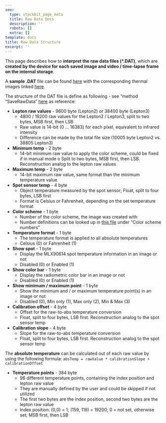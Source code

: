 ```yaml
---
seo:
  type: stackbit_page_meta
  title: Raw Data Docs
  description: ''
  robots: []
  extra: []
template: docs
title: Raw Data Structure
excerpt: ''
---
```

This page describes how to **interpret the raw data files (\*.DAT)**, which are **created by the device for each saved image and video / time-lapse frame on the internal storage**.

A **sample .DAT** file can be found [here](https://github.com/maxritter/DIY-Thermocam/blob/master/Software/Thermal%20Analysis%20Software/Sample.DAT) with the corresponding thermal images linked [here](https://github.com/maxritter/DIY-Thermocam/blob/master/Software/Thermal%20Analysis%20Software/Sample.JPG).

The structure of the DAT file is define as following - see “method “SaveRawData” [here](https://github.com/maxritter/DIY-Thermocam/blob/master/Firmware_V3/src/thermal/save.cpp) as reference:

*   **Lepton raw values** - 9600 byte (Lepton2) or 38400 byte (Lepton3)
    *   4800 / 19200 raw values for the Lepton2 / Lepton3, split to two bytes, MSB first, then LSB
    *   Raw value is 14-bit (0 … 16383) for each pixel, equivalent to infrared intensity
    *   Difference can be made by the total file size (10005 byte Lepton2 vs. 38805 Lepton3)
*   **Minimum temp** - 2 byte
    *   14-bit minimum raw value to apply the color scheme, could be fixed if in manual mode o Split to two bytes, MSB first, then LSB. Reconstruction analog to the lepton raw values
*   **Maximum temp** - 2 byte
    *   14-bit maximum raw value, same format than the minimum temperature value
*   **Spot sensor temp** - 4 byte
    *   Object temperature measured by the spot sensor; Float, split to four bytes, LSB first
    *   Format is Celsius or Fahrenheit, depending on the set temperature format
*   **Color scheme** - 1 byte
    *   Number of the color scheme, the image was created with
    *   Number definitions can be looked up in [this file](https://github.com/maxritter/DIY-Thermocam/blob/master/Firmware_V3/include/globaldefines.h) under "Color scheme numbers"
*   **Temperature format** - 1 byte
    *   The temperature format is applied to all absolute temperatures
    *   Celsius (0) or Fahrenheit (1)
*   **Show spot** - 1 byte
    *   Display the MLX90614 spot temperature information in an image or not
    *   Disabled (0) or Enabled (1)
*   **Show color bar** - 1 byte
    *   Display the radiometric color bar in an image or not
    *   Disabled (0) or Enabled (1)
*   **Show minimum / maximum point** - 1 byte
    *   Show the minimum and / or maximum temperature point(s) in an image or not
    *   Disabled (0), Min only (1), Max only (2), Min & Max (3)
*   **Calibration offset** - 4 byte
    *   Offset for the raw-to-abs temperature conversion
    *   Float, split to four bytes, LSB first. Reconstruction analog to the spot sensor temp
*   **Calibration slope** - 4 byte
    *   Slope for the raw-to-abs temperature conversion
    *   Float, split to four bytes, LSB first. Reconstruction analog to the spot sensor temp

The **absolute temperature** can be calculated out of each raw value by using the following formula:
`absTemp = rawValue * calibrationSlope + calibrationOffset`

*   **Temperature points** - 384 byte
    *   96 different temperature points, containing the index position and lepton raw value
    *   They are manually defined by the user and could be skipped if not utilized
    *   The first two bytes are the index position, second two bytes are the lepton raw value
    *   Index position: (0,0) = 1; (159, 119) = 19200; 0 = not set, otherwise set; MSB first, then LSB
